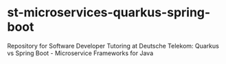 # st-microservices-quarkus-spring-boot
Repository for Software Developer Tutoring at Deutsche Telekom: Quarkus vs Spring Boot - Microservice Frameworks for Java
